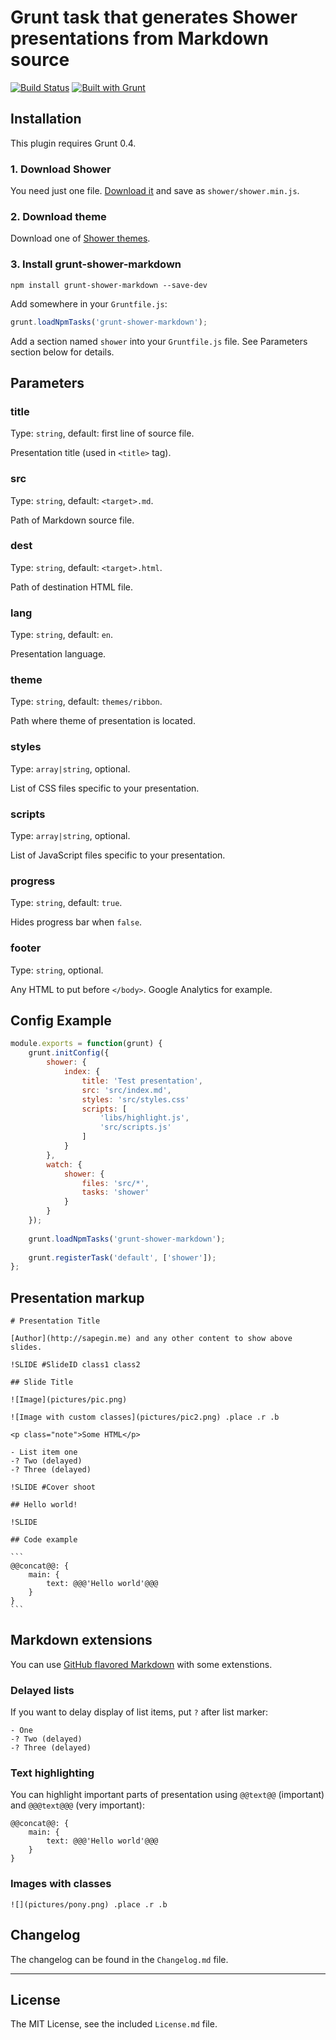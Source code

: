 # Grunt task that generates Shower presentations from Markdown source

[![Build Status](https://travis-ci.org/sapegin/grunt-shower-markdown.png)](https://travis-ci.org/sapegin/grunt-shower-markdown)
[![Built with Grunt](https://cdn.gruntjs.com/builtwith.png)](http://gruntjs.com/)

## Installation

This plugin requires Grunt 0.4.

### 1. Download Shower

You need just one file. [Download it](https://raw.github.com/shower/shower/master/shower.min.js) and save as `shower/shower.min.js`.

### 2. Download theme

Download one of [Shower themes](https://github.com/shower/shower/tree/master/themes).

### 3. Install grunt-shower-markdown

```
npm install grunt-shower-markdown --save-dev
```

Add somewhere in your `Gruntfile.js`:

```javascript
grunt.loadNpmTasks('grunt-shower-markdown');
```

Add a section named `shower` into your `Gruntfile.js` file. See Parameters section below for details.


## Parameters

### title

Type: `string`, default: first line of source file.

Presentation title (used in `<title>` tag).

### src

Type: `string`, default: `<target>.md`.

Path of Markdown source file.

### dest

Type: `string`, default: `<target>.html`.

Path of destination HTML file.

### lang

Type: `string`, default: `en`.

Presentation language.

### theme

Type: `string`, default: `themes/ribbon`.

Path where theme of presentation is located.

### styles

Type: `array|string`, optional.

List of CSS files specific to your presentation.

### scripts

Type: `array|string`, optional.

List of JavaScript files specific to your presentation.

### progress

Type: `string`, default: `true`.

Hides progress bar when `false`.

### footer

Type: `string`, optional.

Any HTML to put before `</body>`. Google Analytics for example.


## Config Example

``` javascript
module.exports = function(grunt) {
	grunt.initConfig({
		shower: {
			index: {
				title: 'Test presentation',
				src: 'src/index.md',
				styles: 'src/styles.css'
				scripts: [
					'libs/highlight.js',
					'src/scripts.js'
				]
			}
		},
		watch: {
			shower: {
				files: 'src/*',
				tasks: 'shower'
			}
		}
	});
	
	grunt.loadNpmTasks('grunt-shower-markdown');
	
	grunt.registerTask('default', ['shower']);
};		
```


## Presentation markup

	# Presentation Title
			
	[Author](http://sapegin.me) and any other content to show above slides.

	!SLIDE #SlideID class1 class2

	## Slide Title

	![Image](pictures/pic.png)

	![Image with custom classes](pictures/pic2.png) .place .r .b

	<p class="note">Some HTML</p>

	- List item one
	-? Two (delayed)
	-? Three (delayed)

	!SLIDE #Cover shoot

	## Hello world!

	!SLIDE

	## Code example

	```
	@@concat@@: {
		main: {
			text: @@@'Hello world'@@@
		}
	}
	```


## Markdown extensions

You can use [GitHub flavored Markdown](http://github.github.com/github-flavored-markdown/) with some extenstions.

### Delayed lists

If you want to delay display of list items, put `?` after list marker:

```
- One
-? Two (delayed)
-? Three (delayed)
```

### Text highlighting

You can highlight important parts of presentation using `@@text@@` (important) and `@@@text@@@` (very important):

```
@@concat@@: {
	main: {
		text: @@@'Hello world'@@@
	}
}
```

### Images with classes

```
![](pictures/pony.png) .place .r .b
```


## Changelog

The changelog can be found in the `Changelog.md` file.


---

## License

The MIT License, see the included `License.md` file.
